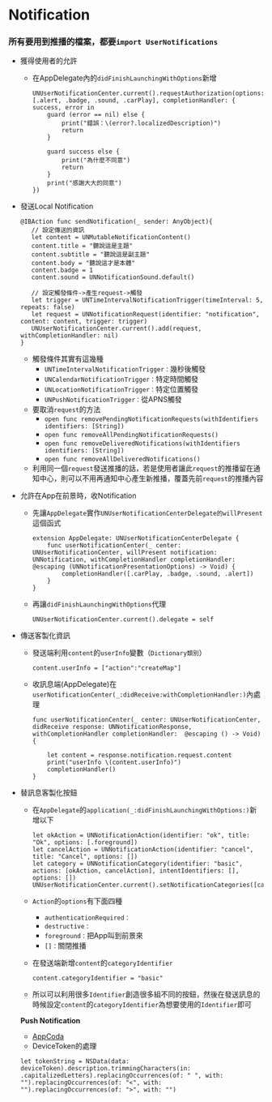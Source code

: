 # Notification

### 所有要用到推播的檔案，都要`import UserNotifications`

* 獲得使用者的允許
  * 在AppDelegate內的`didFinishLaunchingWithOptions`新增

    ```text
    UNUserNotificationCenter.current().requestAuthorization(options: [.alert, .badge, .sound, .carPlay], completionHandler: { success, error in
        guard (error == nil) else {
            print("錯誤：\(error?.localizedDescription)")
            return 
        }

        guard success else {
            print("為什麼不同意")
            return
        }
        print("感謝大大的同意")
    })
    ```
* 發送Local Notification

  ```text
  @IBAction func sendNotification(_ sender: AnyObject){
     // 設定傳送的資訊
     let content = UNMutableNotificationContent()
     content.title = "聽說這是主題"
     content.subtitle = "聽說這是副主題"
     content.body = "聽說這才是本體"
     content.badge = 1
     content.sound = UNNotificationSound.default()

     // 設定觸發條件->產生request->觸發
     let trigger = UNTimeIntervalNotificationTrigger(timeInterval: 5, repeats: false)
     let request = UNNotificationRequest(identifier: "notification", content: content, trigger: trigger)
     UNUserNotificationCenter.current().add(request, withCompletionHandler: nil)
  }
  ```

  * 觸發條件其實有這幾種
    * `UNTimeIntervalNotificationTrigger：`幾秒後觸發
    * `UNCalendarNotificationTrigger：`特定時間觸發
    * `UNLocationNotificationTrigger：`特定位置觸發
    * `UNPushNotificationTrigger：`從APNS觸發
  * 要取消`request`的方法
    * `open func removePendingNotificationRequests(withIdentifiers identifiers: [String])`
    * `open func removeAllPendingNotificationRequests()`
    * `open func removeDeliveredNotifications(withIdentifiers identifiers: [String])`
    * `open func removeAllDeliveredNotifications()`
  * 利用同一個`request`發送推播的話，若是使用者讓此`request`的推播留在通知中心，則可以不用再通知中心產生新推播，覆蓋先前`request`的推播內容

* 允許在App在前景時，收Notification
  * 先讓`AppDelegate`實作`UNUserNotificationCenterDelegate的willPresent`這個函式

    ```text
    extension AppDelegate: UNUserNotificationCenterDelegate {
        func userNotificationCenter(_ center: UNUserNotificationCenter, willPresent notification: UNNotification, withCompletionHandler completionHandler: @escaping (UNNotificationPresentationOptions) -> Void) {
            completionHandler([.carPlay, .badge, .sound, .alert])
        }
    }
    ```

  * 再讓`didFinishLaunchingWithOptions`代理

    `UNUserNotificationCenter.current().delegate = self`
* 傳送客製化資訊
  * 發送端利用`content`的`userInfo`變數（`Dictionary類別`）

    `content.userInfo = ["action":"createMap"]`

  * 收訊息端\(AppDelegate\)在`userNotificationCenter(_:didReceive:withCompletionHandler:)`內處理

    ```text
    func userNotificationCenter(_ center: UNUserNotificationCenter, didReceive response: UNNotificationResponse, withCompletionHandler completionHandler:  @escaping () -> Void) {

        let content = response.notification.request.content
        print("userInfo \(content.userInfo)")
        completionHandler()
    }
    ```
* 替訊息客製化按鈕

  * 在`AppDelegate`的`application(_:didFinishLaunchingWithOptions:)`新增以下

    ```text
    let okAction = UNNotificationAction(identifier: "ok", title: "Ok", options: [.foreground])
    let cancelAction = UNNotificationAction(identifier: "cancel", title: "Cancel", options: [])
    let category = UNNotificationCategory(identifier: "basic", actions: [okAction, cancelAction], intentIdentifiers: [], options: [])
    UNUserNotificationCenter.current().setNotificationCategories([category])
    ```

  * `Action`的`options`有下面四種
    * `authenticationRequired：`
    * `destructive：`   
    * `foreground：`把App叫到前景來
    * `[]：`關閉推播
  * 在發送端新增`content`的`categoryIdentifier`

    `content.categoryIdentifier = "basic"`

  * 所以可以利用很多`Identifier`創造很多組不同的按鈕，然後在發送訊息的時候設定`content`的`categoryIdentifier`為想要使用的`Identifier`即可

  **Push Notification**

  * [AppCoda](http://www.appcoda.com.tw/push-notification-ios/)
  * DeviceToken的處理

  `let tokenString = NSData(data: deviceToken).description.trimmingCharacters(in: .capitalizedLetters).replacingOccurrences(of: " ", with: "").replacingOccurrences(of: "<", with: "").replacingOccurrences(of: ">", with: "")`

